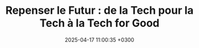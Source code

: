 ---
title: "Repenser le Futur : de la Tech pour la Tech à la Tech for Good"
date:   2025-04-17 11:00:35 +0300
image : '/images/repenser-futur.jpg'
image_alt: "Miniature de la présentation d'Alexia Buclet lors de la conférence demain c'est maintenant à l'Académie du Climat"
targeturl: "https://www.demain-maintenant.fr/conferences-2025/repenser-le-futur-de-la-tech-pour-la-tech-a-la-tech-for-good"
description: "Conférence à venir lors de l'événement Demain c'est Maintenant le 17 juin 2025 à l'Académie du Climat."
tags: [Conférence]
---